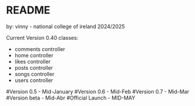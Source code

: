 # README


by: vinny - national college of ireland
2024/2025

Current Version 0.40 
    classes:
- comments controller
- home controller
- likes controller
- posts controller
- songs controller
- users controller 

#Version 0.5 - Mid-January
#Version 0.6 - Mid-Feb
#Version 0.7 - Mid-Mar
#Version beta - Mid-Abr
#Official Launch - MID-MAY
